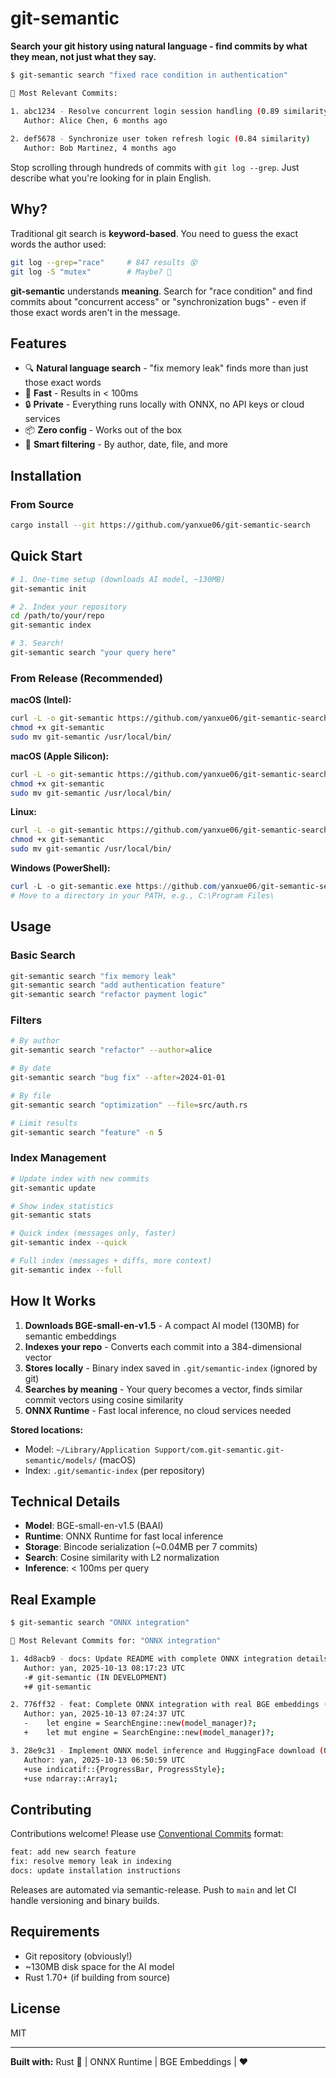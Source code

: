 # git-semantic

**Search your git history using natural language - find commits by what they mean, not just what they say.**

```bash
$ git-semantic search "fixed race condition in authentication"

🎯 Most Relevant Commits:

1. abc1234 - Resolve concurrent login session handling (0.89 similarity)
   Author: Alice Chen, 6 months ago
   
2. def5678 - Synchronize user token refresh logic (0.84 similarity)
   Author: Bob Martinez, 4 months ago
```

Stop scrolling through hundreds of commits with `git log --grep`. Just describe what you're looking for in plain English.

## Why?

Traditional git search is **keyword-based**. You need to guess the exact words the author used:

```bash
git log --grep="race"     # 847 results 😵
git log -S "mutex"        # Maybe? 🤷
```

**git-semantic** understands **meaning**. Search for "race condition" and find commits about "concurrent access" or "synchronization bugs" - even if those exact words aren't in the message.

## Features

- 🔍 **Natural language search** - "fix memory leak" finds more than just those exact words
- 🚀 **Fast** - Results in < 100ms
- 🔒 **Private** - Everything runs locally with ONNX, no API keys or cloud services
- 📦 **Zero config** - Works out of the box
- 🎯 **Smart filtering** - By author, date, file, and more

## Installation

### From Source

```bash
cargo install --git https://github.com/yanxue06/git-semantic-search
```

## Quick Start

```bash
# 1. One-time setup (downloads AI model, ~130MB)
git-semantic init

# 2. Index your repository
cd /path/to/your/repo
git-semantic index

# 3. Search!
git-semantic search "your query here"
```

### From Release (Recommended) 

**macOS (Intel):**
```bash
curl -L -o git-semantic https://github.com/yanxue06/git-semantic-search/releases/latest/download/git-semantic-macos-x86_64
chmod +x git-semantic
sudo mv git-semantic /usr/local/bin/
```

**macOS (Apple Silicon):**
```bash
curl -L -o git-semantic https://github.com/yanxue06/git-semantic-search/releases/latest/download/git-semantic-macos-arm64
chmod +x git-semantic
sudo mv git-semantic /usr/local/bin/
```

**Linux:**
```bash
curl -L -o git-semantic https://github.com/yanxue06/git-semantic-search/releases/latest/download/git-semantic-linux-x86_64
chmod +x git-semantic
sudo mv git-semantic /usr/local/bin/
```

**Windows (PowerShell):**
```powershell
curl -L -o git-semantic.exe https://github.com/yanxue06/git-semantic-search/releases/latest/download/git-semantic-windows-x86_64.exe
# Move to a directory in your PATH, e.g., C:\Program Files\
```

## Usage

### Basic Search

```bash
git-semantic search "fix memory leak"
git-semantic search "add authentication feature"
git-semantic search "refactor payment logic"
```

### Filters

```bash
# By author
git-semantic search "refactor" --author=alice

# By date
git-semantic search "bug fix" --after=2024-01-01

# By file
git-semantic search "optimization" --file=src/auth.rs

# Limit results
git-semantic search "feature" -n 5
```

### Index Management

```bash
# Update index with new commits
git-semantic update

# Show index statistics
git-semantic stats

# Quick index (messages only, faster)
git-semantic index --quick

# Full index (messages + diffs, more context)
git-semantic index --full
```

## How It Works

1. **Downloads BGE-small-en-v1.5** - A compact AI model (130MB) for semantic embeddings
2. **Indexes your repo** - Converts each commit into a 384-dimensional vector
3. **Stores locally** - Binary index saved in `.git/semantic-index` (ignored by git)
4. **Searches by meaning** - Your query becomes a vector, finds similar commit vectors using cosine similarity
5. **ONNX Runtime** - Fast local inference, no cloud services needed

**Stored locations:**
- Model: `~/Library/Application Support/com.git-semantic.git-semantic/models/` (macOS)
- Index: `.git/semantic-index` (per repository)

## Technical Details

- **Model**: BGE-small-en-v1.5 (BAAI)
- **Runtime**: ONNX Runtime for fast local inference
- **Storage**: Bincode serialization (~0.04MB per 7 commits)
- **Search**: Cosine similarity with L2 normalization
- **Inference**: < 100ms per query

## Real Example

```bash
$ git-semantic search "ONNX integration"

🎯 Most Relevant Commits for: "ONNX integration"

1. 4d8acb9 - docs: Update README with complete ONNX integration details (0.73 similarity)
   Author: yan, 2025-10-13 08:17:23 UTC
   -# git-semantic (IN DEVELOPMENT)
   +# git-semantic

2. 776ff32 - feat: Complete ONNX integration with real BGE embeddings (0.73 similarity)
   Author: yan, 2025-10-13 07:24:37 UTC
   -    let engine = SearchEngine::new(model_manager)?;
   +    let mut engine = SearchEngine::new(model_manager)?;

3. 28e9c31 - Implement ONNX model inference and HuggingFace download (0.69 similarity)
   Author: yan, 2025-10-13 06:50:59 UTC
   +use indicatif::{ProgressBar, ProgressStyle};
   +use ndarray::Array1;
```

## Contributing

Contributions welcome! Please use [Conventional Commits](https://www.conventionalcommits.org/) format:

```bash
feat: add new search feature
fix: resolve memory leak in indexing
docs: update installation instructions
```

Releases are automated via semantic-release. Push to `main` and let CI handle versioning and binary builds.

## Requirements

- Git repository (obviously!)
- ~130MB disk space for the AI model
- Rust 1.70+ (if building from source)

## License

MIT

---

**Built with:** Rust 🦀 | ONNX Runtime | BGE Embeddings | ❤️
